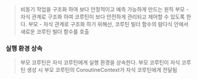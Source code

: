 > 비동기 작업을 구조화 하여 보다 안정적이고 예측 가능하게 만드는 원칙
> 부모 - 자식 관계로 구조화 하여 코루틴이 보다 안전하게 관리되고 제어할 수 있도록 한다.
> 부모 - 자식 관계로 구조화 하기 위해선, 코루틴 빌더 함수의 람다식 안에서 새로운 코루틴 빌더 함수를 호출


### 실행 환경 상속
> 부모 코루틴은 자식 코루틴에게 실행 환경을 상속한다.
> 부모 코루틴이 자식 코루틴 생성 시 부모 코루틴의 CoroutineContext가 자식 코루틴에게 전달됨
> 